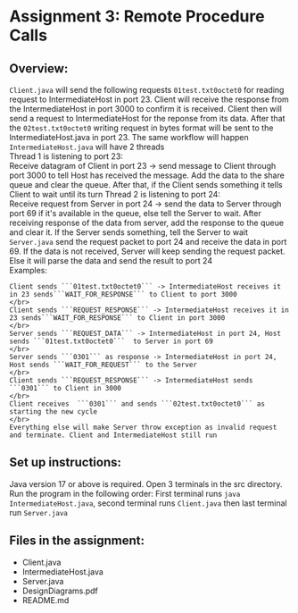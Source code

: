 # Assignment 3: Remote Procedure Calls

## Overview:
```Client.java``` will send the following requests ```01test.txt0octet0``` for reading request to IntermediateHost in port 23. Client will receive the response from the IntermediateHost in port 3000 to confirm it is received. Client then will send a request to IntermediateHost for the reponse from its data. After that the ```02test.txt0octet0``` writing request in bytes format will be sent to the IntermediateHost.java in port 23. The same workflow will happen
</br>
```IntermediateHost.java``` will have 2 threads
</br>
Thread 1 is listening to port 23: 
</br>
Receive datagram of Client in port 23 -> send message to Client through port 3000 to tell Host has received the message. Add the  data to the share queue and clear the queue. After that, if the Client sends something it tells Client to wait until its turn Thread 2 is listening to port 24: 
</br>
Receive request from Server in port 24 -> send the data to Server through port 69 if it's available in the queue, else tell the Server to wait. After receiving response of the data from server, add the response to the queue and clear it. If the Server sends something, tell the Server to wait 
</br>
```Server.java``` send the request packet to port 24 and receive the data in port 69. If the data is not received, Server will keep sending the request packet. Else it will parse the data and send the result to port 24 
</br>
Examples:
```
Client sends ```01test.txt0octet0``` -> IntermediateHost receives it in 23 sends```WAIT_FOR_RESPONSE``` to Client to port 3000
</br>
Client sends ```REQUEST_RESPONSE``` -> IntermediateHost receives it in 23 sends```WAIT_FOR_RESPONSE``` to Client in port 3000
</br>
Server sends ```REQUEST_DATA``` -> IntermediateHost in port 24, Host sends ```01test.txt0octet0```  to Server in port 69
</br>
Server sends ```0301``` as response -> IntermediateHost in port 24, Host sends ```WAIT_FOR_REQUEST``` to the Server
</br>
Client sends ```REQUEST_RESPONSE``` -> IntermediateHost sends ```0301``` to Client in 3000
</br>
Client receives  ```0301``` and sends ```02test.txt0octet0``` as starting the new cycle
</br>
Everything else will make Server throw exception as invalid request and terminate. Client and IntermediateHost still run
```

## Set up instructions:
Java version 17 or above is required. Open 3 terminals in the src directory. Run the program in the following order: First terminal runs ```java IntermediateHost.java```, second terminal runs ```Client.java``` then last terminal run ```Server.java```

## Files in the assignment:
* Client.java
* IntermediateHost.java
* Server.java
* DesignDiagrams.pdf
* README.md

